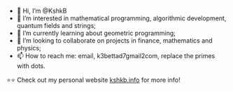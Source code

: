 - 👋 Hi, I’m @KshkB
- 👀 I’m interested in mathematical programming, algorithmic development, quantum fields and strings;
- 🌱 I’m currently learning about geometric programming;
- 💞️ I’m looking to collaborate on projects in finance, mathematics and physics;
- 📫 How to reach me: email, k3bettad7gmail2com, replace the primes with dots.

⭐⭐ Check out my personal website [kshkb.info](https://kshkb.info) for more info!

<!---
KshkB/KshkB is a ✨ special ✨ repository because its `README.md` (this file) appears on your GitHub profile.
You can click the Preview link to take a look at your changes.
--->
